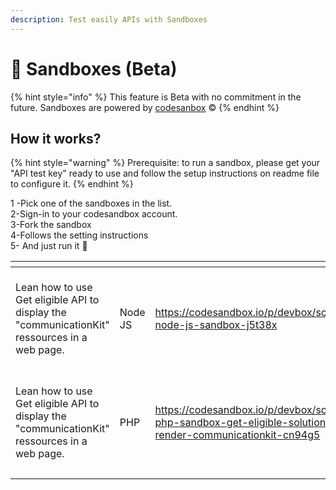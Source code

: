 ```yaml
---
description: Test easily APIs with Sandboxes
---
```


# 🧪 Sandboxes (Beta)

{% hint style="info" %}
This feature is Beta with no commitment in the future. Sandboxes are powered by [codesanbox](https://codesandbox.io/) :copyright:
{% endhint %}

## How it works?

{% hint style="warning" %}
Prerequisite: to run a sandbox, please get your "API test key" ready to use and follow the setup instructions on readme file to configure it.&#x20;
{% endhint %}

1 -Pick one of the sandboxes in the list. \
2-Sign-in to your codesandbox account. \
3-Fork the sandbox\
4-Follows the setting instructions\
5- And just run it :tada:

<table data-view="cards"><thead><tr><th></th><th></th><th data-hidden data-card-target data-type="content-ref"></th><th data-hidden data-card-cover data-type="files"></th></tr></thead><tbody><tr><td>Lean how to use Get eligible API to display the "communicationKit" ressources in a web page.</td><td>Node JS </td><td><a href="https://codesandbox.io/p/devbox/scalexpert-node-js-sandbox-j5t38x">https://codesandbox.io/p/devbox/scalexpert-node-js-sandbox-j5t38x</a></td><td><a href="../../../.gitbook/assets/Capture d’écran du 2024-08-17 21-35-59.png">Capture d’écran du 2024-08-17 21-35-59.png</a></td></tr><tr><td>Lean how to use Get eligible API to display the "communicationKit" ressources in a web page. </td><td>PHP</td><td><a href="https://codesandbox.io/p/devbox/sclaexpert-php-sandbox-get-eligible-solution-and-render-communicationkit-cn94g5">https://codesandbox.io/p/devbox/sclaexpert-php-sandbox-get-eligible-solution-and-render-communicationkit-cn94g5</a></td><td><a href="../../../.gitbook/assets/Capture d’écran du 2024-08-17 21-35-59.png">Capture d’écran du 2024-08-17 21-35-59.png</a></td></tr><tr><td></td><td></td><td></td><td></td></tr></tbody></table>
